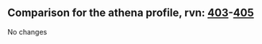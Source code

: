 ## Comparison for the athena profile, rvn: [403](https://github.com/PRO100KatYT/FortniteProfileRevisions/tree/main/profiles/athena/403%20athena.json)-[405](https://github.com/PRO100KatYT/FortniteProfileRevisions/tree/main/profiles/athena/405%20athena.json)

No changes
